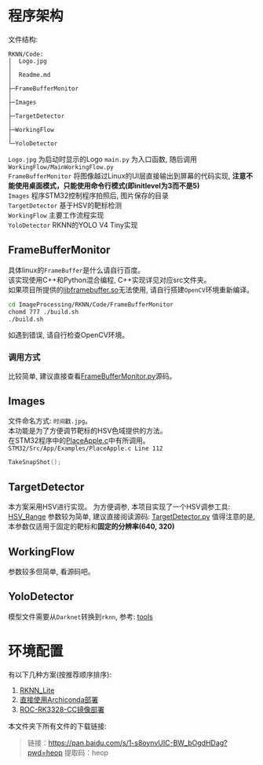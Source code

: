 # 程序架构
文件结构: 
```
RKNN/Code:
│  Logo.jpg
│  
│  Readme.md
│
├─FrameBufferMonitor
│
├─Images
│
├─TargetDetector
│
├─WorkingFlow
│
└─YoloDetector
```

`Logo.jpg`           为启动时显示的Logo
`main.py`            为入口函数, 随后调用`WorkingFlow/MainWorkingFlow.py`  
`FrameBufferMonitor` 将图像越过Linux的UI层直接输出到屏幕的代码实现, **注意不能使用桌面模式，只能使用命令行模式(即initlevel为3而不是5)**  
`Images`             程序STM32控制程序拍照后, 图片保存的目录  
`TargetDetector`     基于HSV的靶标检测  
`WorkingFlow`        主要工作流程实现  
`YoloDetector`       RKNN的YOLO V4 Tiny实现  

## FrameBufferMonitor
具体linux的`FrameBuffer`是什么请自行百度。  
该实现使用C++和Python混合编程, C++实现详见对应src文件夹。  
如果项目所提供的[libframebuffer.so](./Code/FrameBufferMonitor/lib/libframebuffer.so)无法使用, 请自行搭建`OpenCV`环境重新编译。 
```Bash
cd ImageProcessing/RKNN/Code/FrameBufferMonitor
chomd 777 ./build.sh
./build.sh
```
如遇到错误, 请自行检查OpenCV环境。  

### 调用方式
比较简单, 建议直接查看[FrameBufferMonitor.py](./Code/FrameBufferMonitor/FrameBufferMonitor.py)源码。  

## Images
文件命名方式: `时间戳.jpg`。  
本功能是为了方便调节靶标的HSV色域提供的方法。  
在STM32程序中的[PlaceApple.c](../../STM32/Src/App/Examples/PlaceApple.c#L112)中有所调用。  
`STM32/Src/App/Examples/PlaceApple.c Line 112`
```C
TakeSnapShot();
```

## TargetDetector
本方案采用HSV进行实现。
为方便调参, 本项目实现了一个HSV调参工具: [HSV_Range](https://github.com/h13-0/HSV-Range)
参数较为简单, 建议直接阅读源码: [TargetDetector.py](./Code/TargetDetector/TargetDetector.py)
值得注意的是, 本参数仅适用于固定的靶标和**固定的分辨率(640, 320)**

## WorkingFlow
参数较多但简单, 看源码吧。

## YoloDetector
模型文件需要从`Darknet`转换到`rknn`, 参考: [tools](../YoloV4Tiny/tools/Readme.md)

# 环境配置
有以下几种方案(按推荐顺序排序):
1. [RKNN_Lite](https://github.com/rockchip-linux/rknn-toolkit/tree/master/rknn-toolkit-lite/packages)
2. [直接使用Archiconda部署](./Environment/RK3328_env/Readme.md)
3. [ROC-RK3328-CC镜像部署](./Environment/ROC-RK3328-CC-Images/Readme.md)

本文件夹下所有文件的下载链接:  
> 链接：https://pan.baidu.com/s/1-s8oynvUIC-BW_bOgdHDag?pwd=heop 
> 提取码：heop
